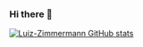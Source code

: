### Hi there 👋

<!--
**Luiz-Zimmermann/Luiz-Zimmermann** is a ✨ _special_ ✨ repository because its `README.md` (this file) appears on your GitHub profile.

Here are some ideas to get you started:

- 🔭 I’m currently working on ...
- 🌱 I’m currently learning ...
- 👯 I’m looking to collaborate on ...
- 🤔 I’m looking for help with ...
- 💬 Ask me about ...
- 📫 How to reach me: ...
- 😄 Pronouns: ...
- ⚡ Fun fact: ...
-->

[![Luiz-Zimmermann GitHub stats](https://github-readme-stats.vercel.app/api?username=Luiz-Zimmermann)](https://github.com/Luiz-Zimmermann/github-readme-stats)
